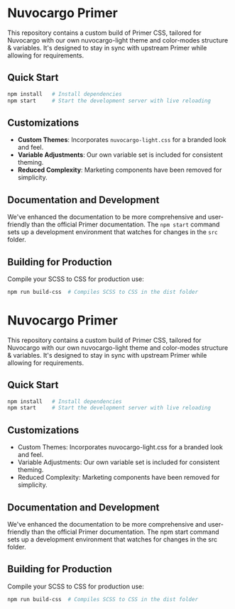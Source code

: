 # Nuvocargo Primer

This repository contains a custom build of Primer CSS, tailored for Nuvocargo with our own nuvocargo-light theme and color-modes structure & variables. It's designed to stay in sync with upstream Primer while allowing for requirements.

## Quick Start

```bash
npm install   # Install dependencies
npm start     # Start the development server with live reloading
```

## Customizations

- **Custom Themes**: Incorporates `nuvocargo-light.css` for a branded look and feel.
- **Variable Adjustments**: Our own variable set is included for consistent theming.
- **Reduced Complexity**: Marketing components have been removed for simplicity.

## Documentation and Development

We've enhanced the documentation to be more comprehensive and user-friendly than the official Primer documentation. The `npm start` command sets up a development environment that watches for changes in the `src` folder.

## Building for Production

Compile your SCSS to CSS for production use:

```bash
npm run build-css  # Compiles SCSS to CSS in the dist folder
```





# Nuvocargo Primer

This repository contains a custom build of Primer CSS, tailored for Nuvocargo with our own nuvocargo-light theme and color-modes structure & variables. It's designed to stay in sync with upstream Primer while allowing for requirements.

## Quick Start

```bash
npm install   # Install dependencies
npm start     # Start the development server with live reloading
```

## Customizations

- Custom Themes: Incorporates nuvocargo-light.css for a branded look and feel.
- Variable Adjustments: Our own variable set is included for consistent theming.
- Reduced Complexity: Marketing components have been removed for simplicity.

## Documentation and Development

We've enhanced the documentation to be more comprehensive and user-friendly than the official Primer documentation. The npm start command sets up a development environment that watches for changes in the src folder.

## Building for Production

Compile your SCSS to CSS for production use:

```bash
npm run build-css  # Compiles SCSS to CSS in the dist folder
```